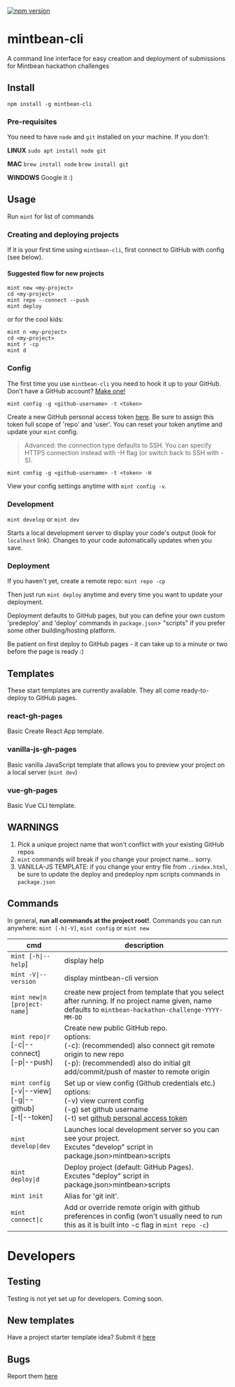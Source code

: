 [![npm version](https://badge.fury.io/js/mintbean-cli.svg)](https://badge.fury.io/js/mintbean-cli)

# mintbean-cli

A command line interface for easy creation and deployment of submissions for Mintbean hackathon challenges

## Install

`npm install -g mintbean-cli`

### Pre-requisites
You need to have `node` and `git` installed on your machine. If you don't:

**LINUX**  `sudo apt install node git`

**MAC**  `brew install node`  `brew install git`

**WINDOWS** Google it :)

## Usage
Run `mint` for list of commands

### Creating and deploying projects
If it is your first time using `mintbean-cli`, first connect to GitHub with config (see below).

#### Suggested flow for new projects

```shell
mint new <my-project>
cd <my-project>
mint repo --connect --push
mint deploy
```

or for the cool kids:

```shell
mint n <my-project>
cd <my-project>
mint r -cp
mint d
```
### Config
The first time you use `mintbean-cli` you need to hook it up to your GitHub. Don't have a GitHub account? [Make one!](https://github.com/join)

`mint config -g <github-username> -t <token>`

Create a new GitHub personal access token [here](https://github.com/settings/tokens). Be sure to assign this token full scope of 'repo' and 'user'. You can reset your token anytime and update your `mint` config.

> Advanced: the connection type defaults to SSH. You can specify HTTPS connection instead with -H flag (or switch back to SSH with -S).

`mint config -g <github-username> -t <token> -H`

View your config settings anytime with `mint config -v`.

### Development
`mint develop` or `mint dev`

Starts a local development server to display your code's output (look for `localhost` link). Changes to your code automatically updates when you save. 

### Deployment
If you haven't yet, create a remote repo: `mint repo -cp`

Then just run `mint deploy` anytime and every time you want to update your deployment.

Deployment defaults to GitHub pages, but you can define your own custom 'predeploy' and 'deploy' commands in `package.json`> "scripts" if you prefer some other building/hosting platform.

Be patient on first deploy to GitHub pages - it can take up to a minute or two before the page is ready :)

## Templates
These start templates are currently available. They all come ready-to-deploy to GitHub pages.

### react-gh-pages
Basic Create React App template.

### vanilla-js-gh-pages
Basic vanilla JavaScript template that allows you to preview your project on a local server (`mint dev`)

### vue-gh-pages
Basic Vue CLI template.

## WARNINGS
1. Pick a unique project name that won't conflict with your existing GitHub repos
2. `mint` commands will break if you change your project name... sorry.
3. VANILLA-JS TEMPLATE: if you change your entry file from `./index.html`, be sure to update the deploy and predeploy npm scripts commands in `package.json`

## Commands
In general, **run all commands at the project root!**. Commands you can run anywhere: `mint [-h|-V]`, `mint config` or `mint new`

| cmd                              | description                                                                                       |
| -------------------------------- | ------------------------------------------------------------------------------------------------- |
|`mint [-h\|--help`]          | display help             |
| `mint -V\|--version`         | display mintbean-cli version             |
| `mint new\|n [project-name]` | create new project from template that you select after running. If no project name given, name defaults to `mintbean-hackathon-challenge-YYYY-MM-DD` |
| `mint repo\|r` <br> [-c\|--connect]<br>  [-p\|--push]         | Create new public GitHub repo. <br> options: <br>(-c): (recommended) also connect git remote origin to new repo <br> (-p): (recommended) also do initial git add/commit/push of master to remote origin |
| `mint config` <br>  [-v\|--view] <br>  [-g\|--github] <br>  [-t\|--token]       | Set up or view config (Github credentials etc.)   <br>   options: <br> (-v) view current config<br>(-g) set github username <br>(-t) set [github personal access token](https://docs.github.com/en/github/authenticating-to-github/creating-a-personal-access-token)              |
| `mint develop\|dev`                    | Launches local development server so you can see your project. <br> Excutes "develop" script in package.json>mintbean>scripts     |
| `mint deploy\|d`                    | Deploy project (default: GitHub Pages). <br> Excutes "deploy" script in package.json>mintbean>scripts     |
| `mint init`              | Alias for 'git init'.                      |
| `mint connect\|c`              | Add or override remote origin with github preferences in config (won't usually need to run this as it is built into -c flag in `mint repo -c`)        |


# Developers

## Testing
Testing is not yet set up for developers. Coming soon.

## New templates
Have a project starter template idea? Submit it [here](https://github.com/clairefro/mintbean-cli/issues/new?assignees=&labels=template&template=template-proposal.md&title=Template+proposal%3A+)

## Bugs
Report them [here](https://github.com/clairefro/mintbean-cli/issues/new?assignees=&labels=&template=bug_report.md&title=)
